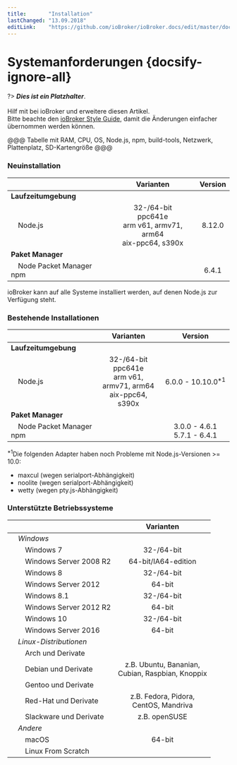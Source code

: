 ```yaml
---
title:       "Installation"
lastChanged: "13.09.2018"
editLink:    "https://github.com/ioBroker/ioBroker.docs/edit/master/docs/install/requirements.md"
---
```


# Systemanforderungen {docsify-ignore-all}

?> ***Dies ist ein Platzhalter***.
   <br><br>
   Hilf mit bei ioBroker und erweitere diesen Artikel.  
   Bitte beachte den [ioBroker Style Guide](community/styleguidedoc), 
   damit die Änderungen einfacher übernommen werden können.

@@@ Tabelle mit RAM, CPU, OS, Node.js, npm, build-tools, Netzwerk,
Plattenplatz, SD-Kartengröße @@@


### Neuinstallation

|   | Varianten | Version |
|---|:---------:|:-------:|
**Laufzeitumgebung** | | 
&emsp;Node.js | 32-/64-bit<br>ppc641e<br>arm v61, armv71, arm64<br>aix-ppc64, s390x | 8.12.0
**Paket Manager** | |
&emsp;Node Packet Manager npm  |                 | 6.4.1

ioBroker kann auf alle Systeme installiert werden, auf denen Node.js zur
Verfügung steht.


### Bestehende Installationen

|   | Varianten | Version |
|---|:---------:|:-------:|
**Laufzeitumgebung** | | 
&emsp;Node.js | 32-/64-bit<br>ppc641e<br>arm v61, armv71, arm64<br>aix-ppc64, s390x | 6.0.0 - 10.10.0<sup>*1</sup>
**Paket Manager** | |
&emsp;Node Packet Manager npm  |                 | 3.0.0 - 4.6.1  5.7.1 - 6.4.1

<sup>*1</sup>Die folgenden Adapter haben noch Probleme mit Node.js-Versionen >= 10.0:
- maxcul (wegen serialport-Abhängigkeit)
- noolite (wegen serialport-Abhängigkeit)
- wetty (wegen pty.js-Abhängigkeit)


### Unterstützte Betriebssysteme
|   | Varianten | 
|---|:---------:|
&emsp;*Windows* |
&emsp;&emsp;Windows 7 | 32-/64-bit
&emsp;&emsp;Windows Server 2008 R2 | 64-bit/IA64-edition
&emsp;&emsp;Windows 8 | 32-/64-bit
&emsp;&emsp;Windows Server 2012 |  64-bit
&emsp;&emsp;Windows 8.1 | 32-/64-bit
&emsp;&emsp;Windows Server 2012 R2 | 64-bit
&emsp;&emsp;Windows 10 | 32-/64-bit
&emsp;&emsp;Windows Server 2016 | 64-bit
*&emsp;Linux-Distributionen* |
&emsp;&emsp;Arch und Derivate |
&emsp;&emsp;Debian und Derivate | z.B. Ubuntu, Bananian, <br>Cubian, Raspbian, Knoppix
&emsp;&emsp;Gentoo und Derivate |
&emsp;&emsp;Red-Hat und Derivate | z.B. Fedora, Pidora, <br>CentOS, Mandriva
&emsp;&emsp;Slackware und Derivate | z.B. openSUSE
&emsp;*Andere* |
&emsp;&emsp;macOS | 64-bit
&emsp;&emsp;Linux From Scratch |
